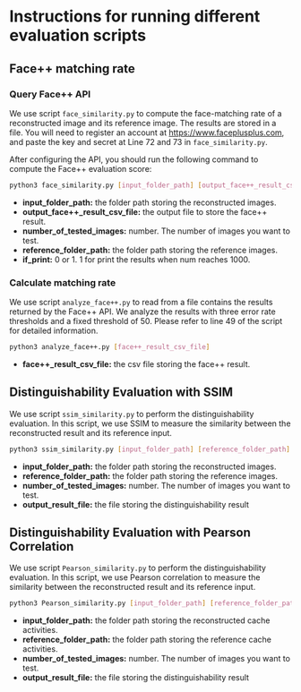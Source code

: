 # Instructions for running different evaluation scripts

## Face++ matching rate
### Query Face++ API
We use script ```face_similarity.py``` to compute the face-matching rate of a reconstructed image and its reference image. 
The results are stored in a file.
You will need to register an account at https://www.faceplusplus.com, and paste the key and secret at Line 72 and 73 in ```face_similarity.py```.

After configuring the API, you should run the following command to compute the Face++ evaluation score:
```bash
python3 face_similarity.py [input_folder_path] [output_face++_result_csv_file] [number_of_tested_images] [reference_folder_path] [if_print]
```
- **input_folder_path:** the folder path storing the reconstructed images.
- **output_face++_result_csv_file:** the output file to store the face++ result.
- **number_of_tested_images:** number. The number of images you want to test.
- **reference_folder_path:** the folder path storing the reference images.
- **if_print:** 0 or 1. 1 for print the results when num reaches 1000.

### Calculate matching rate
We use script ```analyze_face++.py``` to read from a file contains the results returned by the Face++ API. We analyze the results with three error rate thresholds and a fixed threshold of 50. Please refer to line 49 of the script for detailed information. 

```bash
python3 analyze_face++.py [face++_result_csv_file]
```
- **face++_result_csv_file:** the csv file storing the face++ result.

## Distinguishability Evaluation with SSIM
We use script ```ssim_similarity.py``` to perform the distinguishability evaluation. In this script, we use SSIM to measure the similarity between the reconstructed result and its reference input.
```bash
python3 ssim_similarity.py [input_folder_path] [reference_folder_path] [number_of_tested_images] > [output_result_file]
```
- **input_folder_path:** the folder path storing the reconstructed images.
- **reference_folder_path:** the folder path storing the reference images.
- **number_of_tested_images:** number. The number of images you want to test.
- **output_result_file:** the file storing the distinguishability result


## Distinguishability Evaluation with Pearson Correlation
We use script ```Pearson_similarity.py``` to perform the distinguishability evaluation. In this script, we use Pearson correlation to measure the similarity between the reconstructed result and its reference input.
```bash
python3 Pearson_similarity.py [input_folder_path] [reference_folder_path] [number_of_tested_images] > [output_result_file]
```
- **input_folder_path:** the folder path storing the reconstructed cache activities.
- **reference_folder_path:** the folder path storing the reference cache activities.
- **number_of_tested_images:** number. The number of images you want to test.
- **output_result_file:** the file storing the distinguishability result
